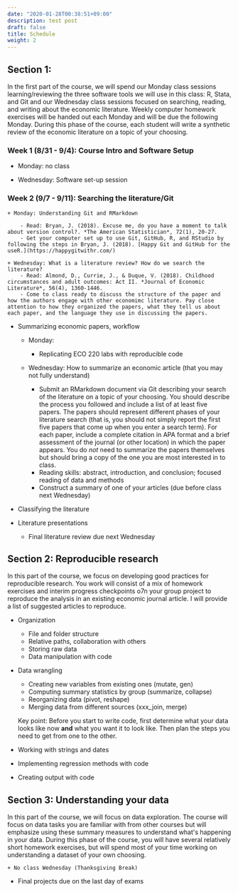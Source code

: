 ```yaml
---
date: "2020-01-28T00:38:51+09:00"
description: test post
draft: false
title: Schedule
weight: 2
---
```


## Section 1:

In the first part of the course, we will spend our Monday class sessions learning/reviewing the three software tools we will use in this class: R, Stata, and Git and our Wednesday class sessions focused on searching, reading, and writing about the economic literature. Weekly computer homework exercises will be handed out each Monday and will be due the following Monday. During this phase of the course, each student will write a synthetic review of the economic literature on a topic of your choosing.

### Week 1 (8/31 - 9/4): Course Intro and Software Setup

- Monday: no class
    
- Wednesday: Software set-up session

### Week 2 (9/7 - 9/11): Searching the literature/Git

    + Monday: Understanding Git and RMarkdown
    
        - Read: Bryan, J. (2018). Excuse me, do you have a moment to talk about version control?. *The American Statistician*, 72(1), 20-27.
        - Get your computer set up to use Git, GitHub, R, and RStudio by following the steps in Bryan, J. (2018). [Happy Git and GitHub for the useR.](https://happygitwithr.com/)
        
    + Wednesday: What is a literature review? How do we search the literature?
        - Read: Almond, D., Currie, J., & Duque, V. (2018). Childhood circumstances and adult outcomes: Act II. *Journal of Economic Literature*, 56(4), 1360-1446.
        - Come to class ready to discuss the structure of the paper and how the authors engage with other economimc literature. Pay close attention to how they organized the papers, what they tell us about each paper, and the language they use in discussing the papers.
        
- Summarizing economic papers, workflow

    + Monday: 
        - Replicating ECO 220 labs with reproducible code
        
    + Wednesday: How to summarize an economic article (that you may not fully understand)
        - Submit an RMarkdown document via Git describing your search of the literature on a topic of your choosing. You should describe the process you followed and include a list of at least five papers. The papers should represent different phases of your literature search (that is, you should not simply report the first five papers that come up when you enter a search term). For each paper, include a complete citation in APA format and a brief assessment of the journal (or other location) in which the paper appears. You do *not* need to summarize the papers themselves but should bring a copy of the one you are most interested in to class.
        - Reading skills: abstract, introduction, and conclusion; focused reading of data and methods
        - Construct a summary of one of your articles (due before class next Wednesday)
    
- Classifying the literature
- Literature presentations  

    + Final literature review due next Wednesday

## Section 2: Reproducible research

In this part of the course, we focus on developing good practices for reproducible research. You work will consist of a mix of homework exercises and interim progress checkpoints o7n your group project to reproduce the analysis in an existing economic journal article. I will provide a list of suggested articles to reproduce.

- Organization

    + File and folder structure
    + Relative paths, collaboration with others
    + Storing raw data
    + Data manipulation with code
    
- Data wrangling

    + Creating new variables from existing ones (mutate, gen)
    + Computing summary statistics by group (summarize, collapse)
    + Reorganizing data (pivot, reshape)
    + Merging data from different sources (xxx_join, merge)
    
    Key point: Before you start to write code, first determine what your data looks like now **and** what you want it to look like. Then plan the steps you need to get from one to the other.
    
- Working with strings and dates  
- Implementing regression methods with code
- Creating output with code

## Section 3: Understanding your data

In this part of the course, we will focus on data exploration. The course will focus on data tasks you are familiar with from other courses but will emphasize using these summary measures to understand what's happening in your data. During this phase of the course, you will have several relatively short homework exercises, but will spend most of your time working on understanding a dataset of your own choosing. 
    
    + No class Wednesday (Thanksgiving Break)
    

- Final projects due on the last day of exams
